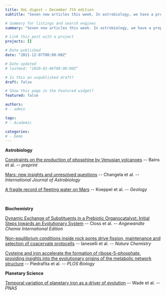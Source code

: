```yaml
---
title: OoL digest — December 7th edition
subtitle: "Seven new articles this week. In astrobiology, we have a preprint on phosphine production on Venus (Bains), a review of key observations and outstanding questions on Mars exploration (Changela) and a report of deposits suggesting fleeting water on Mars (Koeppel). In biochemistry, Closs presents a class of organocatalysts potentially capable of forming an evolutionary system, Ianeselli discusses how gas bubbles in rock pores could have been a nursery for life on early Earth and Piedrafita analyzes how cysteine and iron could have facilitated the first evolving metabolic networks. Finally, in planetary sciences Wade investigates planetary how iron can influence planetary habitability and initiation of biochemistry from geochemistry. Happy reading!"

# Summary for listings and search engines
summary: "Seven new articles this week. In astrobiology, we have a preprint on phosphine production on Venus (Bains), a review of key observations and outstanding questions on Mars exploration (Changela) and a report of deposits suggesting fleeting water on Mars (Koeppel). In biochemistry, Closs presents a class of organocatalysts potentially capable of forming an evolutionary system, Ianeselli discusses how gas bubbles in rock pores could have been a nursery for life on early Earth and Piedrafita analyzes how cysteine and iron could have facilitated the first evolving metabolic networks. Finally, in planetary sciences Wade investigates planetary how iron can influence planetary habitability and initiation of biochemistry from geochemistry. Happy reading!"

# Link this post with a project
projects: []

# Date published
date: "2021-12-07T00:00:00Z"

# Date updated
# lastmod: "2020-02-06T00:00:00Z"

# Is this an unpublished draft?
draft: false

# Show this page in the Featured widget?
featured: false

authors:
# - admin

tags:
# - Academic

categories:
# - Demo
---
```


**Astrobiology**

[Constraints on the production of phosphine by Venusian volcanoes](https://arxiv.org/abs/2112.00140v1) -- Bains et al. -- *preprint*

[Mars: new insights and unresolved questions](https://doi.org/10.1017/S1473550421000276) -- Changela et al. -- *International Journal of Astrobiology*

[A fragile record of fleeting water on Mars](https://doi.org/10.1130/G49285.1) -- Koeppel et al. -- *Geology*

<br>

**Biochemistry**

[Dynamic Exchange of Substituents in a Prebiotic Organocatalyst: Initial Steps towards an Evolutionary System](https://doi.org/10.1002/anie.202112563) -- Closs et al. -- *Angewandte Chemie International Edition*

[Non-equilibrium conditions inside rock pores drive fission, maintenance and selection of coacervate protocells](https://doi.org/10.1038/s41557-021-00830-y) -- Ianeselli et al. -- *Nature Chemistry*

[Cysteine and iron accelerate the formation of ribose-5-phosphate, providing insights into the evolutionary origins of the metabolic network structure](https://doi.org/10.1371/journal.pbio.3001468) -- Piedrafita et al. -- *PLOS Biology*

**Planetary Science**

[Temporal variation of planetary iron as a driver of evolution](https://doi.org/10.1073/pnas.2109865118) -- Wade et al. -- *PNAS*
